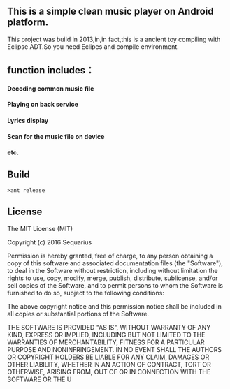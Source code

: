 ## This is a simple clean music player on Android platform. 

This project was build in 2013,in,in fact,this is a ancient toy compiling with Eclipse ADT.So you need Eclipes and compile environment.
## function includes： 
#### Decoding common music file
#### Playing on back service
#### Lyrics display
#### Scan for the music file on device
#### etc.

## Build
```
>ant release
```
## License
The MIT License (MIT)

Copyright (c) 2016 Sequarius

Permission is hereby granted, free of charge, to any person obtaining a copy
of this software and associated documentation files (the "Software"), to deal
in the Software without restriction, including without limitation the rights
to use, copy, modify, merge, publish, distribute, sublicense, and/or sell
copies of the Software, and to permit persons to whom the Software is
furnished to do so, subject to the following conditions:

The above copyright notice and this permission notice shall be included in all
copies or substantial portions of the Software.

THE SOFTWARE IS PROVIDED "AS IS", WITHOUT WARRANTY OF ANY KIND, EXPRESS OR
IMPLIED, INCLUDING BUT NOT LIMITED TO THE WARRANTIES OF MERCHANTABILITY,
FITNESS FOR A PARTICULAR PURPOSE AND NONINFRINGEMENT. IN NO EVENT SHALL THE
AUTHORS OR COPYRIGHT HOLDERS BE LIABLE FOR ANY CLAIM, DAMAGES OR OTHER
LIABILITY, WHETHER IN AN ACTION OF CONTRACT, TORT OR OTHERWISE, ARISING FROM,
OUT OF OR IN CONNECTION WITH THE SOFTWARE OR THE U
